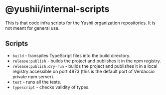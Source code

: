# @yushii/internal-scripts

This is that code infra scripts for the Yushii organization repositories.
It is not meant for general use.

## Scripts

- `build` - transpiles TypeScript files into the build directory.
- `release:publish` - builds the project and publishes it in the npm registry.
- `release:publish:dry-run` - builds the project and publishes it in a local registry accessible on port 4873 (this is the default port of Verdaccio private npm server).
- `test` - runs all the tests.
- `typescript` - checks validity of types.